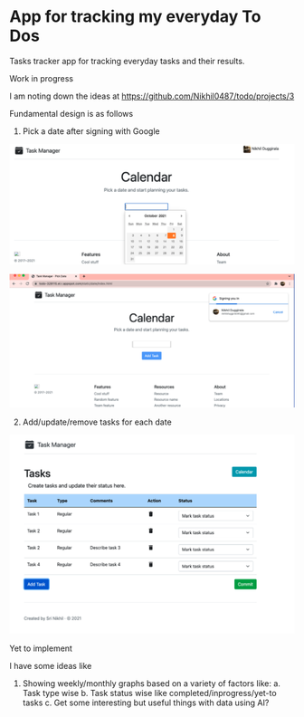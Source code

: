 # App for tracking my everyday To Dos

Tasks tracker app for tracking everyday tasks and their results. 

Work in progress

I am noting down the ideas at https://github.com/Nikhil0487/todo/projects/3

Fundamental design is as follows

1. Pick a date after signing with Google


![alt text](https://github.com/Nikhil0487/todo/blob/main/todo1.png)


![alt text](https://github.com/Nikhil0487/todo/blob/main/todo2.png)


2. Add/update/remove tasks for each date


![alt text](https://github.com/Nikhil0487/todo/blob/main/todo3.png)



Yet to implement

I have some ideas like

1. Showing weekly/monthly graphs based on a variety of factors like: 
a. Task type wise 
b. Task status wise like completed/inprogress/yet-to tasks
c. Get some interesting but useful things with data using AI?

